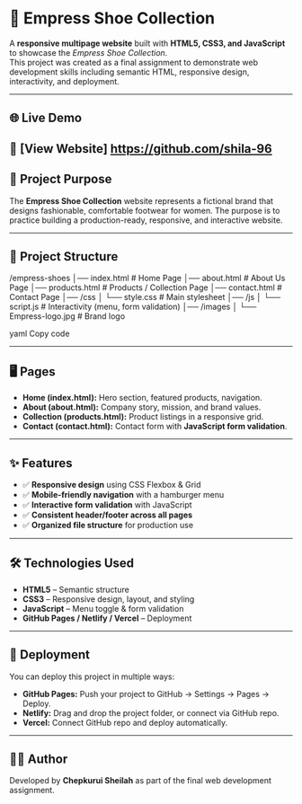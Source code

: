 # 👑 Empress Shoe Collection

A **responsive multipage website** built with **HTML5, CSS3, and JavaScript** to showcase the *Empress Shoe Collection*.  
This project was created as a final assignment to demonstrate web development skills including semantic HTML, responsive design, interactivity, and deployment.

---

## 🌐 Live Demo
🔗 [View Website] https://github.com/shila-96
---

## 📌 Project Purpose
The **Empress Shoe Collection** website represents a fictional brand that designs fashionable, comfortable footwear for women. The purpose is to practice building a production-ready, responsive, and interactive website.

---

## 📂 Project Structure
/empress-shoes
│── index.html # Home Page
│── about.html # About Us Page
│── products.html # Products / Collection Page
│── contact.html # Contact Page
│── /css
│ └── style.css # Main stylesheet
│── /js
│ └── script.js # Interactivity (menu, form validation)
│── /images
│ └── Empress-logo.jpg # Brand logo

yaml
Copy code

---

## 🖥️ Pages
- **Home (index.html):** Hero section, featured products, navigation.  
- **About (about.html):** Company story, mission, and brand values.  
- **Collection (products.html):** Product listings in a responsive grid.  
- **Contact (contact.html):** Contact form with **JavaScript form validation**.  

---

## ✨ Features
- ✅ **Responsive design** using CSS Flexbox & Grid  
- ✅ **Mobile-friendly navigation** with a hamburger menu  
- ✅ **Interactive form validation** with JavaScript  
- ✅ **Consistent header/footer across all pages**  
- ✅ **Organized file structure** for production use  

---

## 🛠️ Technologies Used
- **HTML5** – Semantic structure  
- **CSS3** – Responsive design, layout, and styling  
- **JavaScript** – Menu toggle & form validation  
- **GitHub Pages / Netlify / Vercel** – Deployment  

---

## 🚀 Deployment
You can deploy this project in multiple ways:
- **GitHub Pages:** Push your project to GitHub → Settings → Pages → Deploy.  
- **Netlify:** Drag and drop the project folder, or connect via GitHub repo.  
- **Vercel:** Connect GitHub repo and deploy automatically.  

---

## 👩‍💻 Author
Developed by **Chepkurui Sheilah** as part of the final web development assignment.  